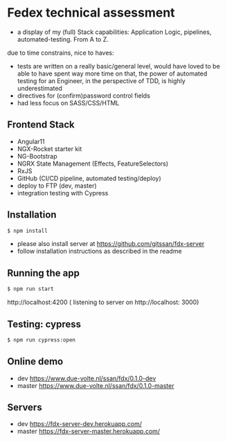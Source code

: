 # Fedex technical assessment

- a display of my (full) Stack capabilities: Application Logic, pipelines, automated-testing. From A to Z.

due to time constrains, nice to haves:

- tests are written on a really basic/general level, would have loved to be able to have spent way more time on that, the power of automated testing for an Engineer, in the perspective of TDD, is highly underestimated
- directives for (confirm)password control fields
- had less focus on SASS/CSS/HTML

## Frontend Stack

- Angular11
- NGX-Rocket starter kit
- NG-Bootstrap
- NGRX State Management (Effects, FeatureSelectors)
- RxJS
- GitHub (CI/CD pipeline, automated testing/deploy)
- deploy to FTP (dev, master)
- integration testing with Cypress

## Installation

```bash
$ npm install
```

- please also install server at https://github.com/gitssan/fdx-server
- follow installation instructions as described in the readme

## Running the app

```bash
$ npm run start
```

http://localhost:4200
( listening to server on http://localhost: 3000)

## Testing: cypress

```bash
$ npm run cypress:open
```

## Online demo

- dev https://www.due-volte.nl/ssan/fdx/0.1.0-dev
- master https://www.due-volte.nl/ssan/fdx/0.1.0-master

## Servers

- dev https://fdx-server-dev.herokuapp.com/
- master https://fdx-server-master.herokuapp.com/
